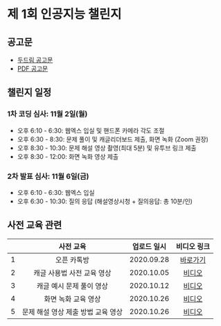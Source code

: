# 제 1회 인공지능 챌린지



## 공고문
- [두드림 공고문](https://do.sejong.ac.kr/ko/program/all/view/1288)
- [PDF 공고문](https://github.com/SejongAI-Challenge/2020.AI.Challenge/blob/master/%E1%84%8C%E1%85%A6%201%E1%84%92%E1%85%AC%20AI%20%E1%84%8E%E1%85%A2%E1%86%AF%E1%84%85%E1%85%B5%E1%86%AB%E1%84%8C%E1%85%B5-%E1%84%8B%E1%85%A1%E1%86%AB%E1%84%82%E1%85%A2%E1%84%86%E1%85%AE%E1%86%AB.pdf)

## 챌린지 일정 
### 1차 코딩 심사: 11월 2일(월)
- 오후 6:10 - 6:30: 웹엑스 입실 및 핸드폰 카메라 각도 조절 
- 오후 6:30 - 8:30: 문제 풀이 및 캐글리더보드 제출, 화면 녹화 (Zoom 권장)
- 오후 8:30 - 10:30: 문제 해설 영상 촬영(최대 5분) 및 유투브 링크 제출 
- 오후 8:30 - 12:00: 화면 녹화 영상 제출
### 2차 발표 심사: 11월 6일(금)
- 오후 6:10 - 6:30: 웹엑스 입실 
- 오후 6:30 - 10:30: 질의 응답 (해설영상시청 + 질의응답: 총 10분/인)

## 사전 교육 관련
| | 사전 교육 | 업로드 일시 | 비디오 링크 |
|:--:|:--:|:--:|:--:|
| 1 | 오픈 카톡방  |  2020.09.28 | [바로가기](https://open.kakao.com/o/gYjJ1qxc) |
| 2 | 캐글 사용법 사전 교육 영상  |  2020.10.05 | [비디오](https://github.com/SejongAI-Challenge/2020.AI.Challenge/issues/3) |
| 3 | 캐글 예시 문제 풀이 영상  |  2020.10.12 | [비디오](https://github.com/SejongAI-Challenge/2020.AI.Challenge/issues/4) |
| 4 | 화면 녹화 교육 영상  |  2020.10.26 | [비디오](https://github.com/SejongAI-Challenge/2020.AI.Challenge/issues/5) |
| 5 | 문제 해설 영상 제출 방법 교육 영상  |  2020.10.26 | [비디오](https://youtu.be/9IxpL8wGzPU) |


